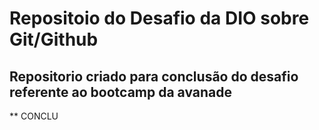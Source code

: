 # Repositoio do Desafio  da DIO  sobre Git/Github
Repositorio criado para conclusão do desafio referente ao bootcamp da avanade
---

** CONCLU
